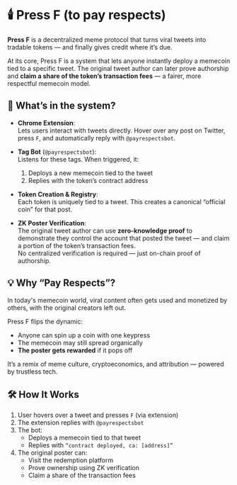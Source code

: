 # 🕯️ Press F (to pay respects)

**Press F** is a decentralized meme protocol that turns viral tweets into tradable tokens — and finally gives credit where it’s due.

At its core, Press F is a system that lets anyone instantly deploy a memecoin tied to a specific tweet. The original tweet author can later prove authorship and **claim a share of the token’s transaction fees** — a fairer, more respectful memecoin model.

## 🧩 What’s in the system?

-   **Chrome Extension**:  
    Lets users interact with tweets directly. Hover over any post on Twitter, press `F`, and automatically reply with `@payrespectsbot`.
    
-   **Tag Bot** (`@payrespectsbot`):  
    Listens for these tags. When triggered, it:
    
    1.  Deploys a new memecoin tied to the tweet
    2.  Replies with the token’s contract address
        
-   **Token Creation & Registry**:  
    Each token is uniquely tied to a tweet. This creates a canonical “official coin” for that post.
    
-   **ZK Poster Verification**:  
    The original tweet author can use **zero-knowledge proof** to demonstrate they control the account that posted the tweet — and claim a portion of the token’s transaction fees.  
No centralized verification is required — just on-chain proof of authorship.

## 💡 Why “Pay Respects”?

In today's memecoin world, viral content often gets used and monetized by others, with the original creators left out.

Press F flips the dynamic:

-   Anyone can spin up a coin with one keypress
-   The memecoin may still spread organically
-   **The poster gets rewarded** if it pops off
    
It’s a remix of meme culture, cryptoeconomics, and attribution — powered by trustless tech.

## 🛠️ How It Works

1.  User hovers over a tweet and presses `F` (via extension)
2.  The extension replies with `@payrespectsbot`
3.  The bot:
    -   Deploys a memecoin tied to that tweet
    -   Replies with `“contract deployed, ca: [address]”`
4.  The original poster can:
    -   Visit the redemption platform
    -   Prove ownership using ZK verification
    -   Claim a share of the transaction fees